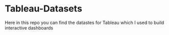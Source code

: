 # Tableau-Datasets #        

Here in this repo you can find the datastes for Tableau which I used to build interactive dashboards     
    
    
   
  
    
  
     
  
   
 
